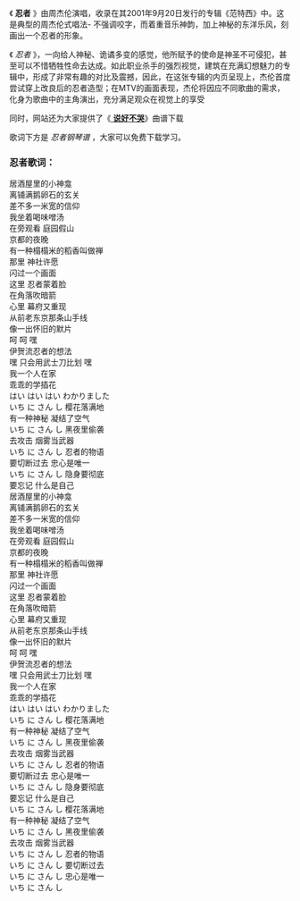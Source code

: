 

《 **忍者** 》由周杰伦演唱，收录在其2001年9月20日发行的专辑《范特西》中。这是典型的周杰伦式唱法-
不强调咬字，而着重音乐神韵，加上神秘的东洋乐风，刻画出一个忍者的形象。

《 _忍者_
》，一向给人神秘、诡谲多变的感觉，他所赋予的使命是神圣不可侵犯，甚至可以不惜牺牲性命去达成。如此职业杀手的强烈视觉，建筑在充满幻想魅力的专辑中，形成了非常有趣的对比及震撼，因此，在这张专辑的内页呈现上，杰伦首度尝试穿上改良后的忍者造型；在MTV的画面表现，杰伦将因应不同歌曲的需求，化身为歌曲中的主角演出，充分满足观众在视觉上的享受

同时，网站还为大家提供了《[ **说好不哭**](Music-10776-说好不哭-周杰伦一首新歌引发8090集体怀旧.html "说好不哭")》曲谱下载

歌词下方是 _忍者钢琴谱_ ，大家可以免费下载学习。

### 忍者歌词：

居酒屋里的小神龛  
离铺满鹅卵石的玄关  
差不多一米宽的信仰  
我坐着喝味噌汤  
在旁观看 庭园假山  
京都的夜晚  
有一种榻榻米的稻香叫做禅  
那里 神社许愿  
闪过一个画面  
这里 忍者蒙着脸  
在角落吹暗箭  
心里 幕府又重现  
从前老东京那条山手线  
像一出怀旧的默片  
呵 呵 嘿  
伊贺流忍者的想法  
嘿 只会用武士刀比划 嘿  
我一个人在家  
乖乖的学插花  
はい はい はい わかりました  
いち に さん し 樱花落满地  
有一种神秘 凝结了空气  
いち に さん し 黑夜里偷袭  
去攻击 烟雾当武器  
いち に さん し 忍者的物语  
要切断过去 忠心是唯一  
いち に さん し 隐身要彻底  
要忘记 什么是自己  
居酒屋里的小神龛  
离铺满鹅卵石的玄关  
差不多一米宽的信仰  
我坐着喝味噌汤  
在旁观看 庭园假山  
京都的夜晚  
有一种榻榻米的稻香叫做禅  
那里 神社许愿  
闪过一个画面  
这里 忍者蒙着脸  
在角落吹暗箭  
心里 幕府又重现  
从前老东京那条山手线  
像一出怀旧的默片  
呵 呵 嘿  
伊贺流忍者的想法  
嘿 只会用武士刀比划 嘿  
我一个人在家  
乖乖的学插花  
はい はい はい わかりました  
いち に さん し 樱花落满地  
有一种神秘 凝结了空气  
いち に さん し 黑夜里偷袭  
去攻击 烟雾当武器  
いち に さん し 忍者的物语  
要切断过去 忠心是唯一  
いち に さん し 隐身要彻底  
要忘记 什么是自己  
いち に さん し 樱花落满地  
有一种神秘 凝结了空气  
いち に さん し 黑夜里偷袭  
去攻击 烟雾当武器  
いち に さん し 忍者的物语  
いち に さん し 要切断过去  
いち に さん し 忠心是唯一  
いち に さん し

